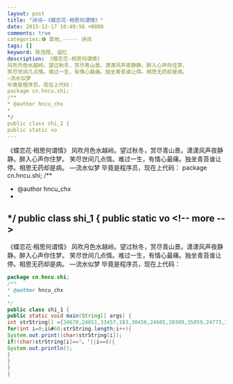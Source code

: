```yaml
---
layout: post
title: "诗词—《蝶恋花·相思何谓情》"
date: 2015-12-17 10:49:56 +0800
comments: true
categories:❻ 其他,----- 诗词
tags: []
keyword: 陈浩翔, 谙忆
description: 《蝶恋花·相思何谓情》 
风吹月色水越岭。望过秋冬，赏尽青山景。潇潇风声夜静静。醉入心声你住梦。 
笑尽世间几点情。难过一生，有情心最痛。独坐青苔谁让停。相思无药却是病。 
—流水似梦 
毕竟是程序员，现在上代码： 
package cn.hncu.shi; 
/** 
* @author hncu_chx 
* 
*/ 
public class shi_1 { 
public static vo 
---
```



《蝶恋花·相思何谓情》 
风吹月色水越岭。望过秋冬，赏尽青山景。潇潇风声夜静静。醉入心声你住梦。 
笑尽世间几点情。难过一生，有情心最痛。独坐青苔谁让停。相思无药却是病。 
—流水似梦 
毕竟是程序员，现在上代码： 
package cn.hncu.shi; 
/** 
* @author hncu_chx 
* 
*/ 
public class shi_1 { 
public static vo
&#60;!-- more --&#62;
----------

《蝶恋花·相思何谓情》
风吹月色水越岭。望过秋冬，赏尽青山景。潇潇风声夜静静。醉入心声你住梦。
笑尽世间几点情。难过一生，有情心最痛。独坐青苔谁让停。相思无药却是病。
—流水似梦
毕竟是程序员，现在上代码：

```java
package cn.hncu.shi;
/**
* @author hncu_chx
*
*/
public class shi_1 {
public static void main(String[] args) {
int strString[] ={34678,24651,33457,183,30456,24605,20309,35859,24773,39118,21561,26376,33394,27700,36234,23725,12290,26395,36807,31179,20908,65292,36175,23613,38738,23665,26223,12290,28487,28487,39118,22768,22812,38745,38745,12290,37257,20837,24515,22768,20320,20303,26790,12290,31505,23613,19990,38388,20960,28857,24773,12290,38590,36807,19968,29983,65292,26377,24773,24515,26368,30171,12290,29420,22352,38738,33492,35841,35753,20572,12290,30456,24605,26080,33647,21364,26159,30149,12290,8212,27969,27700,20284,26790,46,25935};
for(int i=0;i&#60;strString.length;i++){
System.out.print((char)strString[i]);
if((char)strString[i]=='。'||i==8){
System.out.println();
}
}
}
}
```